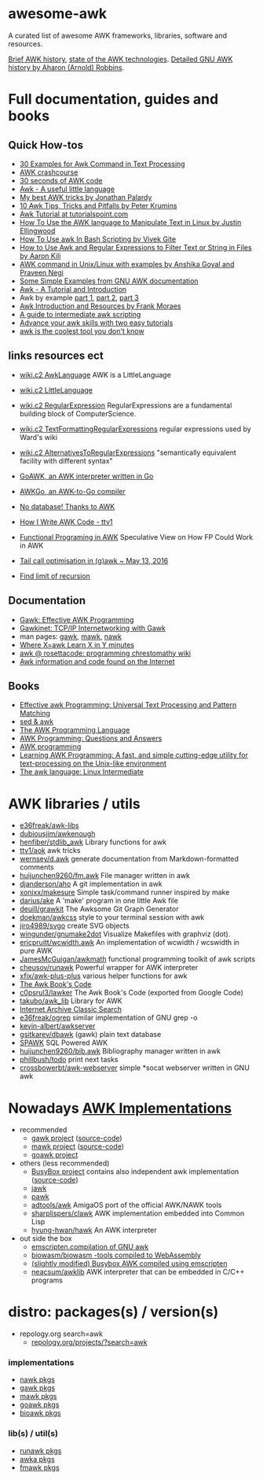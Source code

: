 # awesome-awk
A curated list of awesome AWK frameworks, libraries, software and resources.

[Brief AWK history](https://en.wikipedia.org/wiki/AWK#History), [state of the AWK technologies](https://lwn.net/Articles/820829/). [Detailed GNU AWK history by Aharon (Arnold) Robbins](http://www.skeeve.com/gnu-awk-and-me-2014.pdf).



# Full documentation, guides and books

## Quick How-tos 
 * [30 Examples for Awk Command in Text Processing](https://likegeeks.com/awk-command/)
 * [AWK crashcourse](https://github.com/freznicek/awk-crashcourse/blob/master/README.md)
 * [30 seconds of AWK code](https://github.com/freznicek/30-seconds-of-awk-code/blob/master/README.md)
 * [Awk - A useful little language](https://dev.to/rrampage/awk---a-useful-little-language-2fhf)
 * [My best AWK tricks by Jonathan Palardy](https://blog.jpalardy.com/posts/my-best-awk-tricks/)
 * [10 Awk Tips, Tricks and Pitfalls by Peter Krumins](http://www.catonmat.net/blog/ten-awk-tips-tricks-and-pitfalls)
 * [Awk Tutorial at tutorialspoint.com](https://www.tutorialspoint.com/awk/)
 * [How To Use the AWK language to Manipulate Text in Linux by Justin Ellingwood](https://www.digitalocean.com/community/tutorials/how-to-use-the-awk-language-to-manipulate-text-in-linux)
 * [How To Use awk In Bash Scripting by Vivek Gite](https://www.cyberciti.biz/faq/bash-scripting-using-awk/)
 * [How to Use Awk and Regular Expressions to Filter Text or String in Files by Aaron Kili](https://www.tecmint.com/use-linux-awk-command-to-filter-text-string-in-files/)
 * [AWK command in Unix/Linux with examples by Anshika Goyal and Praveen Negi](https://www.geeksforgeeks.org/awk-command-unixlinux-examples/)
 * [Some Simple Examples from GNU AWK documentation](https://www.gnu.org/software/gawk/manual/html_node/Very-Simple.html)
 * [Awk - A Tutorial and Introduction](http://www.grymoire.com/Unix/Awk.html)
 * Awk by example [part 1](https://www.ibm.com/developerworks/library/l-awk1/index.html), [part 2](https://www.ibm.com/developerworks/library/l-awk2), [part 3](https://www.ibm.com/developerworks/library/l-awk3)
 * [Awk Introduction and Resources by Frank Moraes](https://www.whoishostingthis.com/resources/awk/)
 * [A guide to intermediate awk scripting](https://opensource.com/article/19/11/intermediate-awk-scripting)
 * [Advance your awk skills with two easy tutorials](https://opensource.com/article/19/10/advanced-awk)
 * [awk is the coolest tool you don't know](https://portal.mozz.us/gemini/drewdevault.com/2021/05/03/awk-is-the-coolest-tool-you-dont-know.gmi)

## links resources ect
 * [wiki.c2 AwkLanguage](https://wiki.c2.com/?AwkLanguage) AWK is a LittleLanguage
 * [wiki.c2 LittleLanguage](https://wiki.c2.com/?LittleLanguage) 
 * [wiki.c2 RegularExpression](https://wiki.c2.com/?RegularExpression) RegularExpressions are a fundamental building block of ComputerScience.
 * [wiki.c2 TextFormattingRegularExpressions](https://wiki.c2.com/?TextFormattingRegularExpressions) regular expressions used by Ward's wiki
 * [wiki.c2 AlternativesToRegularExpressions](https://wiki.c2.com/?AlternativesToRegularExpressions)  "semantically equivalent facility with different syntax"
 * [GoAWK, an AWK interpreter written in Go](https://benhoyt.com/writings/goawk/)
 * [AWKGo, an AWK-to-Go compiler](https://benhoyt.com/writings/awkgo/)
 * [No database! Thanks to AWK](http://freesoftwaremagazine.com/articles/look_mum_no_database_thanks_to_awk/)
 * [How I Write AWK Code - ttv1](https://github.com/ttv1/aok/blob/master/docs/codingtips.md#how-i-write-awk-code)

 * [Functional Programing in AWK](http://www.btellez.com/posts/fp-awk.html) Speculative View on How FP Could Work in AWK
 * [Tail call optimisation in (g)awk ~ May 13, 2016](https://blog.0branch.com/posts/2016-05-13-awk-tco.html)
 * [Find limit of recursion](https://rosettacode.org/wiki/Find_limit_of_recursion#AWK)


## Documentation

 * [Gawk: Effective AWK Programming](https://www.gnu.org/software/gawk/manual/)
 * [Gawkinet: TCP/IP Internetworking with Gawk](https://www.gnu.org/software/gawk/manual/gawkinet/gawkinet.html)
 * man pages: [gawk](https://linux.die.net/man/1/gawk), [mawk](http://invisible-island.net/mawk/manpage/mawk.html), [nawk](https://linux.die.net/man/1/nawk)
 * [Where X=awk Learn X in Y minutes](https://learnxinyminutes.com/docs/awk/)
 * [awk @ rosettacode: programming chrestomathy wiki](http://rosettacode.org/wiki/Category:AWK)
 * [Awk information and code found on the Internet](https://balbach.net/awk/doku.php)



## Books
 * [Effective awk Programming: Universal Text Processing and Pattern Matching](https://www.amazon.com/Effective-awk-Programming-Universal-Processing/dp/1491904615/)
 * [sed & awk](https://www.amazon.com/Sed-Awk-Dale-Dougherty/dp/1565922255/)
 * [The AWK Programming Language](https://www.amazon.com/AWK-Programming-Language-Alfred-Aho/dp/020107981X/)
 * [AWK Programming: Questions and Answers](https://www.amazon.co.uk/AWK-Programming-Questions-George-Duckett-ebook/dp/B00RWVOLTG)
 * [AWK programming](https://books.google.cz/books/about/Awk_Programming.html?id=69oEAAAACAAJ)
 * [Learning AWK Programming: A fast, and simple cutting-edge utility for text-processing on the Unix-like environment](https://www.amazon.com/Learning-AWK-Programming-cutting-edge-text-processing-ebook/dp/B07BT98HDS)
 * [The awk language: Linux Intermediate](https://books.google.com/books?id=pUO1CwAAQBAJ&dq=bibliogroup:%22Linux+Intermediate%22)

  
# AWK libraries  /  utils
 * [e36freak/awk-libs](https://github.com/e36freak/awk-libs)
 * [dubiousjim/awkenough](https://github.com/dubiousjim/awkenough)
 * [henfiber/stdlib_awk](https://github.com/henfiber/stdlib_awk) Library functions for awk 
 * [ttv1/aok](https://github.com/ttv1/aok)  awk tricks
 * [wernsey/d.awk](https://github.com/wernsey/d.awk) generate documentation from Markdown-formatted comments 
 * [huijunchen9260/fm.awk](https://github.com/huijunchen9260/fm.awk)  File manager written in awk 
 * [djanderson/aho](https://github.com/djanderson/aho) A git implementation in awk 
 * [xonixx/makesure](https://github.com/xonixx/makesure) Simple task/command runner inspired by make
 * [darius/ake](https://github.com/darius/ake) A 'make' program in one little Awk file 
 * [deuill/grawkit](https://github.com/deuill/grawkit) The Awksome Git Graph Generator 
 * [doekman/awkcss](https://github.com/doekman/awkcss)  style to your terminal session with awk
 * [jiro4989/svgo](https://github.com/jiro4989/svgo)  create SVG objects
 * [wingunder/gnumake2dot](https://github.com/wingunder/gnumake2dot) Visualize Makefiles with graphviz (dot).
 * [ericpruitt/wcwidth.awk](https://github.com/ericpruitt/wcwidth.awk) An implementation of wcwidth / wcswidth in pure AWK 
 * [JamesMcGuigan/awkmath](https://github.com/JamesMcGuigan/awkmath) functional programming toolkit of awk scripts
 * [cheusov/runawk](https://github.com/cheusov/runawk) Powerful wrapper for AWK interpreter
 * [xfix/awk-plus-plus](https://github.com/xfix/awk-plus-plus) various helper functions for awk
 * [The Awk Book's Code](https://code.google.com/archive/p/lawker/)
 * [c0psrul3/lawker](https://github.com/c0psrul3/lawker) The Awk Book's Code (exported from Google Code)
 * [takubo/awk_lib](https://github.com/takubo/awk_lib) Library for AWK
 * [Internet Archive Classic Search](https://bitbucket.org/stbalbach/internetarchiveclassicsearch/src/master/)
 * [e36freak/ogrep](https://github.com/e36freak/ogrep) similar implementation of GNU grep -o 
 * [kevin-albert/awkserver](https://github.com/kevin-albert/awkserver)
 * [gsitkarev/dbawk](https://github.com/gsitkarev/dbawk) (gawk) plain text database 
 * [SPAWK](spawk.info/index.html) SQL Powered AWK
 * [huijunchen9260/bib.awk](https://github.com/huijunchen9260/bib.awk)  Bibliography manager written in awk 
 * [phillbush/todo](https://github.com/phillbush/todo) print next tasks
 * [crossbowerbt/awk-webserver](https://github.com/crossbowerbt/awk-webserver) simple *socat webserver written in GNU awk

# Nowadays [AWK Implementations](https://en.wikipedia.org/wiki/AWK#Versions_and_implementations)
 * recommended
   * [gawk project](https://savannah.gnu.org/projects/gawk/) ([source-code](http://git.savannah.gnu.org/cgit/gawk.git))
   * [mawk project](http://invisible-island.net/mawk/mawk.html) ([source-code](https://github.com/ThomasDickey))
   * [goawk project](https://github.com/benhoyt/goawk)
 * others (less recommended)
   * [BusyBox project](https://www.busybox.net/) contains also independent awk implementation ([source-code](https://git.busybox.net/busybox))
   * [jawk](http://jawk.sourceforge.net/)
   * [pawk](https://github.com/jasontrigg0/pawk)
   * [adtools/awk](https://github.com/adtools/awk) AmigaOS port of the official AWK/NAWK tools 
   * [sharplispers/clawk](https://github.com/sharplispers/clawk) AWK implementation embedded into Common Lisp 
   * [hyung-hwan/hawk](https://github.com/hyung-hwan/hawk) An AWK interpreter 
 * out side the box 
   * [emscripten.compilation of GNU awk](https://github.com/petli-full/awkjs)
   * [biowasm/biowasm -tools compiled to WebAssembly](https://github.com/biowasm/biowasm/tree/main/tools/gawk)
   * [(slightly modified) Busybox AWK compiled using emscripten](https://github.com/agordon/webawk)
   * [neacsum/awklib](https://github.com/neacsum/awklib) AWK interpreter that can be embedded in C/C++ programs



# distro: packages(s) / version(s)
* repology.org search=awk
  * [repology.org/projects/?search=awk](https://repology.org/projects/?search=awk&maintainer=&category=&inrepo=&notinrepo=&repos=&families=&repos_newest=&families_newest=)
 ### implementations
* [nawk pkgs](https://repology.org/project/nawk/versions)
* [gawk pkgs](https://repology.org/project/gawk/versions) 
* [mawk pkgs](https://repology.org/project/mawk/versions) 
* [goawk pkgs](https://repology.org/project/goawk/versions)
* [bioawk pkgs](https://repology.org/project/bioawk/versions)
   
 ### lib(s) / util(s)
* [runawk pkgs](https://repology.org/project/runawk/versions) 
* [awka pkgs](https://repology.org/project/awka/versions)
* [fmawk pkgs](https://repology.org/project/fmawk/versions) 


  
